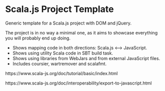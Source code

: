 # Scala.js Project Template

<p>Generic template for a Scala.js project with DOM and jQuery.</p>
<p>The project is in no way a minimal one, as it aims to showcase everything you will probably end up doing.</p>

* Shows mapping code in both directions: Scala.js &lt;—&gt; JavaScript.
* Shows using utility Scala code in SBT build task.
* Shows using libraries from WebJars and from external JavaScript files.
* Includes coursier, wartremover and scalafmt.

<p>https://www.scala-js.org/doc/tutorial/basic/index.html</p>
<p>https://www.scala-js.org/doc/interoperability/export-to-javascript.html</p>
